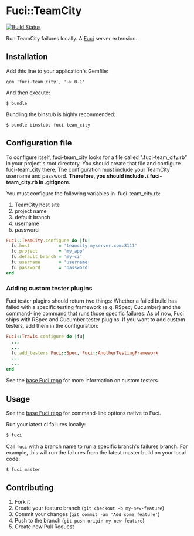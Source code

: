 # Fuci::TeamCity
[![Build Status](https://travis-ci.org/davejachimiak/fuci-team_city.png?branch=master)](https://travis-ci.org/davejachimiak/fuci-team_city)

Run TeamCity failures locally. A
[Fuci](https://github.com/davejachimiak/fuci) server extension.

## Installation

Add this line to your application's Gemfile:

    gem 'fuci-team_city', '~> 0.1'

And then execute:

    $ bundle

Bundling the binstub is highly recommended:

    $ bundle binstubs fuci-team_city

## Configuration file
To configure itself, fuci-team_city looks for a file called
".fuci-team_city.rb" in your project's root directory. You should create
that file and configure fuci-team_city there. The configuration must
include your TeamCity username and password. **Therefore, you should
include ./.fuci-team_city.rb in .gitignore.**

You must configure the following variables in .fuci-team_city.rb:

1. TeamCity host site
2. project name
3. default branch
4. username
5. password

```ruby
Fuci::TeamCity.configure do |fu|
  fu.host           = 'teamcity.myserver.com:8111'
  fu.project        = 'my_app'
  fu.default_branch = 'my-ci'
  fu.username       = 'username'
  fu.password       = 'password'
end
```

### Adding custom tester plugins

Fuci tester plugins should return two things: Whether a failed build has
failed with a specific testing framework (e.g. RSpec, Cucumber) and the
command-line command that runs those specific failures. As of now, Fuci
ships with RSpec and Cucumber tester plugins. If you want to add custom
testers, add them in the configuration:
```ruby
Fuci::Travis.configure do |fu|
  ...
  ...
  fu.add_testers Fuci::Spec, Fuci::AnotherTestingFramework
  ...
  ...
end
```

See the [base Fuci repo](https://github.com/davejachimiak/fuci#creating-tester-extensions)
for more information on custom testers.

## Usage

See the
[base Fuci repo](https://github.com/davejachimiak/fuci#native-command-line-options)
for command-line options native to Fuci.

Run your latest ci failures locally:
```sh
$ fuci
```

Call `fuci` with a branch name to run a specific branch's failures
branch. For example, this will run the failures from the latest master
build on your local code:
```sh
$ fuci master
```

## Contributing

1. Fork it
2. Create your feature branch (`git checkout -b my-new-feature`)
3. Commit your changes (`git commit -am 'Add some feature'`)
4. Push to the branch (`git push origin my-new-feature`)
5. Create new Pull Request
